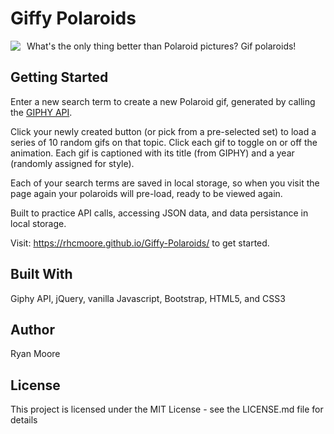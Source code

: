 # Giffy Polaroids

<img src="assets/images/demo.png"
    style="float: left; margin-right: 10px;" />

What's the only thing better than Polaroid pictures? Gif polaroids!

## Getting Started

Enter a new search term to create a new Polaroid gif, generated by calling the <a href="https://developers.giphy.com/">GIPHY API</a>.

Click your newly created button (or pick from a pre-selected set) to load a series of 10 random gifs on that topic. Click each gif to toggle on or off the animation. Each gif is captioned with its title (from GIPHY) and a year (randomly assigned for style). 

Each of your search terms are saved in local storage, so when you visit the page again your polaroids will pre-load, ready to be viewed again. 

Built to practice API calls, accessing JSON data, and data persistance in local storage.

Visit: https://rhcmoore.github.io/Giffy-Polaroids/ to get started.

## Built With
Giphy API, jQuery, vanilla Javascript, Bootstrap, HTML5, and CSS3

## Author
Ryan Moore

## License
This project is licensed under the MIT License - see the LICENSE.md file for details

<a>